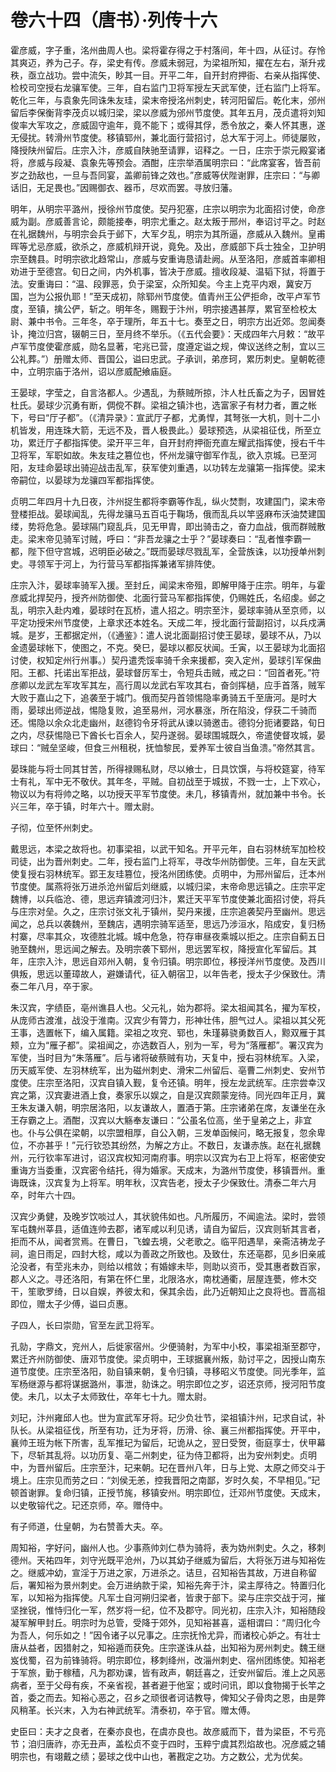 # 卷六十四（唐书）·列传十六

霍彦威，字子重，洺州曲周人也。梁将霍存得之于村落间，年十四，从征讨。存怜其爽迈，养为己子。存，梁史有传。彦威未弱冠，为梁祖所知，擢在左右，渐升戎秩，亟立战功。尝中流矢，眇其一目。开平二年，自开封府押衙、右亲从指挥使、检校司空授右龙骧军使。三年，自右监门卫将军授左天武军使，迁右监门上将军。乾化三年，与袁象先同诛朱友珪，梁末帝授洺州刺史，转河阳留后。乾化末，邠州留后李保衡背李茂贞以城归梁，梁以彦威为邠州节度使。其年五月，茂贞遣将刘知俊率大军攻之，彦威固守逾年，竟不能下；或得其俘，悉令放之，秦人怀其惠，遂无侵扰。转滑州节度使。移镇郓州，兼北面行营招讨，总大军于河上。师徒屡败，降授陕州留后。庄宗入汴，彦威自陕驰至请罪，诏释之。一日，庄宗于崇元殿宴诸将，彦威与段凝、袁象先等预会。酒酣，庄宗举酒属明宗曰：“此席宴客，皆吾前岁之劲敌也，一旦与吾同宴，盖卿前锋之效也。”彦威等伏陛谢罪，庄宗曰：“与卿话旧，无足畏也。”因赐御衣、器币，尽欢而罢。寻放归藩。

明年，从明宗平潞州，授徐州节度使。契丹犯塞，庄宗以明宗为北面招讨使，命彦威为副。彦威善言论，颇能接奉，明宗尤重之。赵太叛于邢州，奉诏讨平之。时赵在礼据魏州，与明宗会兵于邺下，大军夕乱，明宗为其所逼，彦威从入魏州。皇甫晖等尤忌彦威，欲杀之，彦威机辩开说，竟免。及出，彦威部下兵士独全，卫护明宗至魏县。时明宗欲北趋常山，彦威与安重诲恳请赴阙。从至洛阳，彦威首率卿相劝进于至德宫。旬日之间，内外机事，皆决于彦威。擅收段凝、温韬下狱，将置于法。安重诲曰：“温、段罪恶，负于梁室，众所知矣。今主上克平内艰，冀安万国，岂为公报仇耶！”至天成初，除郓州节度使。值青州王公俨拒命，改平卢军节度，至镇，擒公俨，斩之。明年冬，赐觐于汴州，明宗接遇甚厚，累官至检校太尉、兼中书令。三年冬，卒于理所，年五十七。奏至之日，明宗方出近郊。忽闻奏讣，掩泣归宫，辍朝三日，至月终不举乐。（《五代会要》：天成四年六月敕：“故平卢军节度使霍彦威，勋名显著，宅兆已营，度遵定谥之规，俾议送终之制，宜以三公礼葬。”）册赠太师、晋国公，谥曰忠武。子承训，弟彦珂，累历刺史。皇朝乾德中，立明宗庙于洛州，诏以彦威配飨庙庭。

王晏球，字莹之，自言洛都人。少遇乱，为蔡贼所掠，汴人杜氏畜之为子，因冒姓杜氏。晏球少沉勇有断，倜傥不群。梁祖之镇汴也，选富家子有材力者，置之帐下，号曰“厅子都”。（《清异录》：宣武厅子都，尤勇悍，其弩张一大机，则十二小机皆发，用连珠大箭，无远不及，晋人极畏此。）晏球预选，从梁祖征伐，所至立功，累迁厅子都指挥使。梁开平三年，自开封府押衙充直左耀武指挥使，授右千牛卫将军，军职如故。朱友珪之篡位也，怀州龙骧守御军作乱，欲入京城。已至河阳，友珪命晏球出骑迎战击乱军，获军使刘重遇，以功转左龙骧第一指挥使。梁末帝嗣位，以晏球为龙骧四军都指挥使。

贞明二年四月十九日夜，汴州捉生都将李霸等作乱，纵火焚剽，攻建国门，梁末帝登楼拒战。晏球闻乱，先得龙骧马五百屯于鞠场，俄而乱兵以竿竖麻布沃油焚建国缕，势将危急。晏球隔门窥乱兵，见无甲胄，即出骑击之，奋力血战，俄而群贼散走。梁末帝见骑军讨贼，呼曰：“非吾龙骧之士乎？”晏球奏曰：“乱者惟李霸一都，陛下但守宫城，迟明臣必破之。”既而晏球尽戮乱军，全营族诛，以功授单州刺史。寻领军于河上，为行营马军都指挥兼诸军排阵使。

庄宗入汴，晏球率骑军入援。至封丘，闻梁末帝殂，即解甲降于庄宗。明年，与霍彦威北捍契丹，授齐州防御使、北面行营马军都指挥使，仍赐姓氏，名绍虔。邺之乱，明宗入赴内难，晏球时在瓦桥，遣人招之。明宗至汴，晏球率骑从至京师，以平定功授宋州节度使，上章求还本姓名。天成二年，授北面行营副招讨，以兵戍满城。是岁，王都据定州，（《通鉴》：遣人说北面副招讨使王晏球，晏球不从，乃以金遗晏球帐下，使图之，不克。癸巳，晏球以都反状闻。壬寅，以王晏球为北面招讨使，权知定州行州事。）契丹遣秃馁率骑千余来援都，突入定州，晏球引军保曲阳。王都、托诺出军拒战，晏球督厉军士，令短兵击贼，戒之曰：“回首者死。”符彦卿以龙武左军攻军其左，高行周以龙武右军攻其右，奋剑挥檛，应手首落，贼军大败于嘉山之下，追袭至于城门。俄而契丹首领惕隐率勇骑五千至唐河。是时大雨，晏球出师逆战，惕隐复败，追至易州，河水暴涨，所在陷没，俘获二千骑而还。惕隐以余众北走幽州，赵德钧令牙将武从谏以骑邀击。德钧分扼诸要路，旬日之内，尽获惕隐已下酋长七百余人，契丹遂弱。晏球围城既久，帝遣使督攻城，晏球曰：“贼垒坚峻，但食三州租税，抚恤黎民，爱养军士彼自当鱼溃。”帝然其言。

晏珠能与将士同其甘苦，所得禄赐私财，尽以飨士，日具饮馔，与将校筵宴，待军士有礼，军中无不敬伏。其年冬，平贼。自初战至于城拔，不戮一士，上下欢心，物议以为有将帅之略，以功授天平军节度使。未几，移镇青州，就加兼中书令。长兴三年，卒于镇，时年六十。赠太尉。

子彻，位至怀州刺史。

戴思远，本梁之故将也。初事梁祖，以武干知名。开平元年，自右羽林统军加检校司徒，出为晋州刺史。二年，授右监门上将军，寻改华州防御使。三年，自左天武使复授右羽林统军。郢王友珪篡位，授洺州团练使。贞明中，为邢州留后，迁本州节度使。属燕将张万进杀沧州留后刘继威，以城归梁，末帝命思远镇之。庄宗平定魏博，以兵临沧、德，思远弃镇渡河归汴，累迁天平军节度使兼北面招讨使，将兵与庄宗对垒。久之，庄宗讨张文礼于镇州，契丹来援，庄宗追袭契丹至幽州。思远闻之，总兵以袭魏州，至魏店，遇明宗骑军适至，思远乃涉洹水，陷成安，复归杨村寨，尽率其众，攻德胜北城。城中危急，符存审昼夜乘城以拒之。庄宗自蓟五日驰至魏州，思远闻之解去。及明宗袭下郓州，思远罢军权，降授宣化军留后。其年，庄宗入汴，思远自邓州入朝，复令归镇。明宗即位，移授洋州节度使。及西川俱叛，思远以董璋故人，避嫌请代，征入朝宿卫，以年告老，授太子少保致仕。清泰二年八月，卒于家。

朱汉宾，字绩臣，亳州谯县人也。父元礼，始为郡将。梁太祖闻其名，擢为军校，从庞师古渡淮，战没于淮南。汉宾少有膂力，形神壮伟，胆气过人。梁祖以其父死王事，选置帐下，编入属籍。梁祖之攻兖、郓也，朱瑾募骁勇数百人，黥双雁于其颊，立为“雁子都”。梁祖闻之，亦选数百人，别为一军，号为“落雁都”。署汉宾为军使，当时目为“朱落雁”。后与诸将破蔡贼有功，天复中，授右羽林统军。入梁，历天威军使、左羽林统军，出为磁州刺史、滑宋二州留后、亳曹二州刺史、安州节度使。庄宗至洛阳，汉宾自镇入觐，复令还镇。明年，授左龙武统军。庄宗尝幸汉宾之第，汉宾妻进酒上食，奏家乐以娱之，自是汉宾颇蒙宠待。同光四年正月，冀王朱友谦入朝，明宗居洛阳，以友谦故人，置酒于第。庄宗诸弟在席，友谦坐在永王存霸之上。酒酣，汉宾以大觞奉友谦曰：“公虽名位高，坐于皇弟之上，非宜也。仆与公俱在梁朝，以宗盟相厚，自公入朝，三发单函候问，略无报复，忽余卑位，不亦甚乎！”元行钦恐其纷然，为解之方止。不数日，友谦赤族。赵在礼据魏州，元行钦率军进讨，诏汉宾权知河南府事。明宗以汉宾为右卫上将军，枢密使安重诲方当委重，汉宾密令结托，得为婚家。天成末，为潞州节度使，移镇晋州。重诲既诛，汉宾复为上将军。明年秋，汉宾告老，授太子少保致仕。清泰二年六月卒，时年六十四。

汉宾少勇健，及晚岁饮啖过人，其状貌伟如也。凡所履历，不闻逾法。梁时，尝领军屯魏州莘县，适值连帅去郡，诸军咸以利见诱，请自为留后，汉宾则斩其言者，拒而不从，闻者赏焉。在曹日，飞蝗去境，父老歌之。临平阳遇旱，亲斋洁祷龙子祠，逾日雨足，四封大稔，咸以为善政之所致也。及致仕，东还亳郡，见乡旧亲戚沦没者，有茔兆未办，则给以棺敛；有婚嫁未毕，则助以资币，受其惠者数百家，郡人义之。寻还洛阳，有第在怀仁里，北限洛水，南枕通衢，层屋连甍，修木交干，笙歌罗绮，日以自娱，养彼太和，保其余齿，此乃近朝知止之良将也。晋高祖即位，赠太子少傅，谥曰贞惠。

子四人，长曰崇勋，官至左武卫将军。

孔勍，字鼎文，兖州人，后徙家宿州。少便骑射，为军中小校，事梁祖渐至郡守，累迁齐州防御使、唐邓节度使。梁贞明中，王球据襄州叛，勍讨平之，因授山南东道节度使。庄宗至洛阳，勍自镇来朝，复令归镇，寻移昭义节度使。同光季年，监军杨继源与都将谋据潞州，事泄，勍诛之。明宗即位之岁，诏还京师，授河阳节度使。未几，以太子太师致仕，卒年七十九。赠太尉。

刘玘，汴州雍邱人也。世为宣武军牙将。玘少负壮节，梁祖镇汴州，玘求自试，补队长。从梁祖征伐，所至有功，迁为牙将，历滑、徐、襄三州都指挥使。开平中，襄帅王班为帐下所害，乱军推玘为留后，玘诡从之，翌日受贺，衙庭享士，伏甲幕下，尽斩其乱将。以功历复、亳二州刺史，征为侍卫都将，出为安州刺史。贞明中，为晋州留后。庄宗至汴，玘来朝。玘在晋州八年，日与上党、太原之师交斗于境上。庄宗见而劳之曰：“刘侯无恙，控我晋阳之南鄙，岁时久矣，不早相见。”玘顿首谢罪。复命归镇，正授节旄，移镇安州。明宗即位，迁邓州节度使。天成末，以史敬镕代之。玘还京师，卒。赠侍中。

有子师道，仕皇朝，为右赞善大夫。卒。

周知裕，字好问，幽州人也。少事燕帅刘仁恭为骑将，表为妫州刺史。久之，移刺德州。天祐四年，刘守光既平沧州，乃以其幼子继威为留后，大将张万进与知裕佐之。继威冲幼，宣淫于万进之家，万进杀之。诘旦，召知裕告其故，万进自称留后，署知裕为景州刺史。会万进纳款于梁，知裕先奔于汴，梁主厚待之。特置归化军，以知裕为指挥使。凡军士自河朔归梁者，皆隶于部下。梁与庄宗交战于河，摧坚挫锐，惟恃归化一军，然岁将一纪，位不及郡守。同光初，庄宗入汴，知裕随段凝军解甲封丘。明宗时为总管，受降于郊外，见知裕甚喜，遥相谓曰：“周归化今为吾人，何乐如之！”因令诸子以兄事之。庄宗抚怜尤异，而诸校心妒之。有壮士唐从益者，因猎射之，知裕遁而获免。庄宗遂诛从益，出知裕为房州刺史。魏王继岌伐蜀，召为前锋骑将。明宗即位，移刺绛州，改淄州刺史、宿州团练使。知裕老于军旅，勤于稼穑，凡为郡劝课，皆有政声，朝廷喜之，迁安州留后。淮上之风恶病者，至于父母有疾，不亲省视，甚者避于他室；或时问讯，即以食物揭于长竿之首，委之而去。知裕心恶之，召乡之顽很者诃诘教导，俾知父子骨肉之恩，由是弊风稍革。长兴末，入为右神武统军。清泰初，卒于官。赠太傅。

史臣曰：夫才之良者，在秦亦良也，在虞亦良也。故彦威而下，昔为梁臣，不亏亮节；洎归唐祚，亦无丑声，盖松贞不变于四时，玉粹宁虞其烈焰故也。况彦威之辅明宗也，有翊戴之绩；晏球之伐中山也，著戡定之功。方之数公，尤为优矣。
